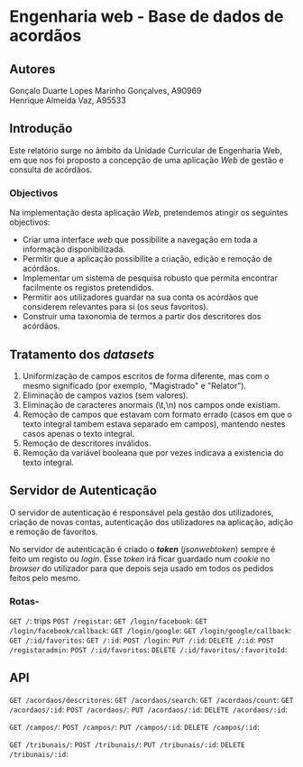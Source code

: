 # Engenharia web - Base de dados de acordãos

## **Autores**
Gonçalo Duarte Lopes Marinho Gonçalves, A90969 <br/>
Henrique Almeida Vaz, A95533<br/>

## **Introdução**
Este relatório surge no âmbito da Unidade Curricular de Engenharia Web, em que nos foi proposto a concepção de uma aplicação *Web* de gestão e consulta de acórdãos.

### **Objectivos**
Na implementação desta aplicação *Web*, pretendemos atingir os seguintes objectivos:

- Criar uma interface *web* que possibilite a navegação em toda a informação disponibilizada.
- Permitir que a aplicação possibilite a criação, edição e remoção de acórdãos.
- Implementar um sistema de pesquisa robusto que permita encontrar facilmente os registos pretendidos.
- Permitir aos utilizadores guardar na sua conta os acórdãos que considerem relevantes para si (os seus favoritos).
- Construir uma taxonomia de termos a partir dos descritores dos acórdãos.


## **Tratamento dos *datasets***


1. Uniformização de campos escritos de forma diferente, mas com o mesmo significado (por exemplo, "Magistrado" e "Relator").
2. Eliminação de campos vazios (sem valores).
3. Eliminação de caracteres anormais (\t,\n) nos campos onde existiam.
4. Remoção de campos que estavam com formato errado (casos em que o texto integral tambem estava separado em campos), mantendo nestes casos apenas o texto integral.
5. Remoção de descritores inválidos.
6. Remoção da variável booleana que por vezes indicava a existencia do texto integral.


## **Servidor de Autenticação**
O servidor de autenticação é responsável pela gestão dos utilizadores, criação de novas contas, autenticação dos utilizadores na aplicação, adição e remoção de favoritos.


No servidor de autenticação é criado o ***token*** (*jsonwebtoken*) sempre é feito um registo ou *login*. Esse *token* irá ficar guardado num *cookie* no *browser* do utilizador para que depois seja usado em todos os pedidos feitos pelo mesmo.

### **Rotas**- 

`GET /`: trips
`POST /registar`:
`GET /login/facebook`:
`GET /login/facebook/callback`:
`GET /login/google`:
`GET /login/google/callback`:
`GET /:id/favoritos`:
`GET /:id`:
`POST /login`:
`PUT /:id`:
`DELETE /:id`:
`POST /registaradmin`:
`POST /:id/favoritos`:
`DELETE /:id/favoritos/:favoritoId`:



## **API**
`GET /acordaos/descritores`:
`GET /acordaos/search`:
`GET /acordaos/count`:
`GET /acordaos/:id`:
`POST /acordaos/`:
`PUT /acordaos/:id`:
`DELETE /acordaos/:id`:

`GET /campos/`:
`POST /campos/`:
`PUT /campos/:id`:
`DELETE /campos/:id`:

`GET /tribunais/`:
`POST /tribunais/`:
`PUT /tribunais/:id`:
`DELETE /tribunais/:id`:
